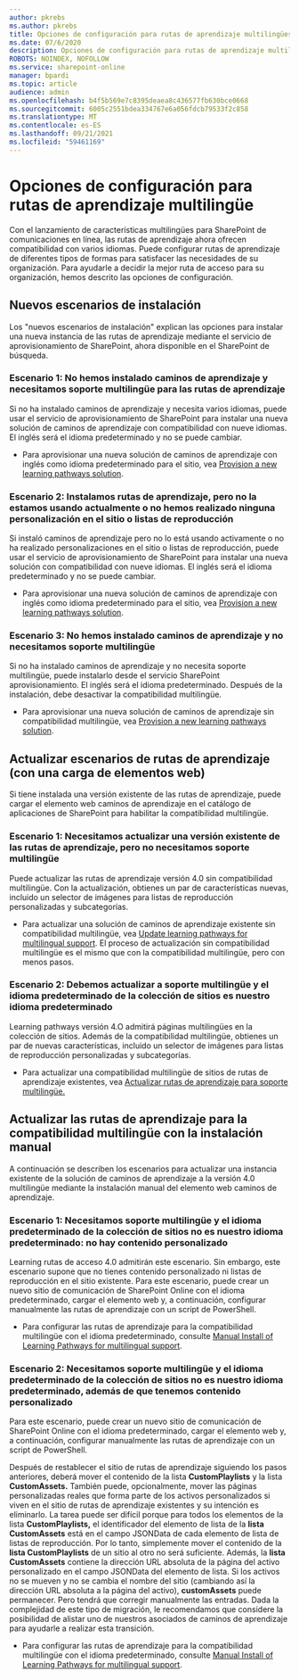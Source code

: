 ```yaml
---
author: pkrebs
ms.author: pkrebs
title: Opciones de configuración para rutas de aprendizaje multilingües
ms.date: 07/6/2020
description: Opciones de configuración para rutas de aprendizaje multilingües
ROBOTS: NOINDEX, NOFOLLOW
ms.service: sharepoint-online
manager: bpardi
ms.topic: article
audience: admin
ms.openlocfilehash: b4f5b569e7c8395deaea8c436577fb630bce0668
ms.sourcegitcommit: 6005c2551bdea334767e6a056fdcb79533f2c858
ms.translationtype: MT
ms.contentlocale: es-ES
ms.lasthandoff: 09/21/2021
ms.locfileid: "59461169"
---
```

# <a name="setup-options-for-pathways-for-multilingual-learning"></a>Opciones de configuración para rutas de aprendizaje multilingüe
Con el lanzamiento de características multilingües para SharePoint de comunicaciones en línea, las rutas de aprendizaje ahora ofrecen compatibilidad con varios idiomas. Puede configurar rutas de aprendizaje de diferentes tipos de formas para satisfacer las necesidades de su organización. Para ayudarle a decidir la mejor ruta de acceso para su organización, hemos descrito las opciones de configuración. 

## <a name="new-install-scenarios"></a>Nuevos escenarios de instalación
Los "nuevos escenarios de instalación" explican las opciones para instalar una nueva instancia de las rutas de aprendizaje mediante el servicio de aprovisionamiento de SharePoint, ahora disponible en el SharePoint de búsqueda.

### <a name="scenario-1-we-have-not-installed-learning-pathways-and-need-learning-pathways-multilingual-support"></a>Escenario 1: No hemos instalado caminos de aprendizaje y necesitamos soporte multilingüe para las rutas de aprendizaje 
Si no ha instalado caminos de aprendizaje y necesita varios idiomas, puede usar el servicio de aprovisionamiento de SharePoint para instalar una nueva solución de caminos de aprendizaje con compatibilidad con nueve idiomas. El inglés será el idioma predeterminado y no se puede cambiar. 
- Para aprovisionar una nueva solución de caminos de aprendizaje con inglés como idioma predeterminado para el sitio, vea [Provision a new learning pathways solution](custom_provision_ml.md).

### <a name="scenario-2-we-installed-learning-pathways-but-arent-currently-using-it-andor-havent-made-any-customization-to-the-site-or-playlists"></a>Escenario 2: Instalamos rutas de aprendizaje, pero no la estamos usando actualmente o no hemos realizado ninguna personalización en el sitio o listas de reproducción 
Si instaló caminos de aprendizaje pero no lo está usando activamente o no ha realizado personalizaciones en el sitio o listas de reproducción, puede usar el servicio de aprovisionamiento de SharePoint para instalar una nueva solución con compatibilidad con nueve idiomas. El inglés será el idioma predeterminado y no se puede cambiar. 
- Para aprovisionar una nueva solución de caminos de aprendizaje con inglés como idioma predeterminado para el sitio, vea [Provision a new learning pathways solution](custom_provision_ml.md).

### <a name="scenario-3-we-havent-installed-learning-pathways-and-dont-need-multilingual-support"></a>Escenario 3: No hemos instalado caminos de aprendizaje y no necesitamos soporte multilingüe 
Si no ha instalado caminos de aprendizaje y no necesita soporte multilingüe, puede instalarlo desde el servicio SharePoint aprovisionamiento. El inglés será el idioma predeterminado. Después de la instalación, debe desactivar la compatibilidad multilingüe. 
- Para aprovisionar una nueva solución de caminos de aprendizaje sin compatibilidad multilingüe, vea [Provision a new learning pathways solution](custom_provision_ml.md).

## <a name="update-learning-pathways-with-a-web-part-upload-scenarios"></a>Actualizar escenarios de rutas de aprendizaje (con una carga de elementos web)
Si tiene instalada una versión existente de las rutas de aprendizaje, puede cargar el elemento web caminos de aprendizaje en el catálogo de aplicaciones de SharePoint para habilitar la compatibilidad multilingüe. 

### <a name="scenario-1-we-need-to-upgrade-an-existing-version-of-learning-pathways-but-dont-need-multilingual-support"></a>Escenario 1: Necesitamos actualizar una versión existente de las rutas de aprendizaje, pero no necesitamos soporte multilingüe
Puede actualizar las rutas de aprendizaje versión 4.0 sin compatibilidad multilingüe. Con la actualización, obtienes un par de características nuevas, incluido un selector de imágenes para listas de reproducción personalizadas y subcategorías. 

- Para actualizar una solución de caminos de aprendizaje existente sin compatibilidad multilingüe, vea [Update learning pathways for multilingual support](custom_update_ml.md). El proceso de actualización sin compatibilidad multilingüe es el mismo que con la compatibilidad multilingüe, pero con menos pasos. 

### <a name="scenario-2-we-need-to-upgrade-to-multilingual-support-and-the-default-language-of-the-site-collection-is-our-default-language"></a>Escenario 2: Debemos actualizar a soporte multilingüe y el idioma predeterminado de la colección de sitios es nuestro idioma predeterminado
Learning pathways versión 4.O admitirá páginas multilingües en la colección de sitios. Además de la compatibilidad multilingüe, obtienes un par de nuevas características, incluido un selector de imágenes para listas de reproducción personalizadas y subcategorías. 
- Para actualizar una compatibilidad multilingüe de sitios de rutas de aprendizaje existentes, vea [Actualizar rutas de aprendizaje para soporte multilingüe.](custom_update_ml.md) 

## <a name="update-learning-pathways-for-multilingual-support-with-manual-install"></a>Actualizar las rutas de aprendizaje para la compatibilidad multilingüe con la instalación manual 
A continuación se describen los escenarios para actualizar una instancia existente de la solución de caminos de aprendizaje a la versión 4.0 multilingüe mediante la instalación manual del elemento web caminos de aprendizaje. 

### <a name="scenario-1-we-need-multilingual-support-and-the-default-language-of-the-site-collection-is-not-our-default-language--no-custom-content"></a>Escenario 1: Necesitamos soporte multilingüe y el idioma predeterminado de la colección de sitios no es nuestro idioma predeterminado: no hay contenido personalizado 
Learning rutas de acceso 4.0 admitirán este escenario. Sin embargo, este escenario supone que no tienes contenido personalizado ni listas de reproducción en el sitio existente. Para este escenario, puede crear un nuevo sitio de comunicación de SharePoint Online con el idioma predeterminado, cargar el elemento web y, a continuación, configurar manualmente las rutas de aprendizaje con un script de PowerShell. 
- Para configurar las rutas de aprendizaje para la compatibilidad multilingüe con el idioma predeterminado, consulte [Manual Install of Learning Pathways for multilingual support](custom_manualsetup_ml.md).

### <a name="scenario-2-we-need-multilingual-support-and-the-default-language-of-the-site-collection-is-not-our-default-language--plus-we-have-custom-content"></a>Escenario 2: Necesitamos soporte multilingüe y el idioma predeterminado de la colección de sitios no es nuestro idioma predeterminado, además de que tenemos contenido personalizado 
Para este escenario, puede crear un nuevo sitio de comunicación de SharePoint Online con el idioma predeterminado, cargar el elemento web y, a continuación, configurar manualmente las rutas de aprendizaje con un script de PowerShell. 

Después de restablecer el sitio de rutas de aprendizaje siguiendo los pasos anteriores, deberá mover el contenido de la lista **CustomPlaylists** y la lista **CustomAssets.** También puede, opcionalmente, mover las páginas personalizadas reales que forma parte de los activos personalizados si viven en el sitio de rutas de aprendizaje existentes y su intención es eliminarlo. La tarea puede ser difícil porque para todos los elementos de la lista **CustomPlaylists,** el identificador del elemento de lista de la **lista CustomAssets** está en el campo JSONData de cada elemento de lista de listas de reproducción. Por lo tanto, simplemente mover el contenido de la **lista CustomPlaylists** de un sitio al otro no será suficiente. Además, la **lista CustomAssets** contiene la dirección URL absoluta de la página del activo personalizado en el campo JSONData del elemento de lista. Si los activos no se mueven y no se cambia el nombre del sitio (cambiando así la dirección URL absoluta a la página del activo), **customAssets** puede permanecer. Pero tendrá que corregir manualmente las entradas. Dada la complejidad de este tipo de migración, le recomendamos que considere la posibilidad de alistar uno de nuestros asociados de caminos de aprendizaje para ayudarle a realizar esta transición.
- Para configurar las rutas de aprendizaje para la compatibilidad multilingüe con el idioma predeterminado, consulte [Manual Install of Learning Pathways for multilingual support](custom_manualsetup_ml.md).


